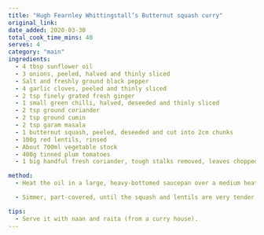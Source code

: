 ```yaml
---
title: "Hugh Fearnley Whittingstall’s Butternut squash curry"
original_link:
date_added: 2020-03-30
total_cook_time_mins: 40
serves: 4
category: "main"
ingredients:
  - 4 tbsp sunflower oil
  - 3 onions, peeled, halved and thinly sliced
  - Salt and freshly ground black pepper
  - 4 garlic cloves, peeled and thinly sliced
  - 2 tsp finely grated fresh ginger
  - 1 small green chilli, halved, deseeded and thinly sliced
  - 2 tsp ground coriander
  - 2 tsp ground cumin
  - 2 tsp garam masala
  - 1 butternut squash, peeled, deseeded and cut into 2cm chunks
  - 100g red lentils, rinsed
  - About 700ml vegetable stock
  - 400g tinned plum tomatoes
  - 1 big handful fresh coriander, tough stalks removed, leaves chopped

method:
  - Heat the oil in a large, heavy-bottomed saucepan over a medium heat. Add the onions and sauté with a pinch of salt until softened and turning golden, stirring frequently, about 15 minutes. Add the garlic, ginger and green chilli, and cook, stirring, for about five minutes. Add the ground coriander, cumin and garam masala, stir for a minute, then toss in the cubes of squash and lentils, and stir until well coated. Pour in the stock and tomatoes, crushing the tomatoes against the sides of the pan with a fork to break them up a bit.

  - Simmer, part-covered, until the squash and lentils are very tender, about 30 minutes, stirring from time to time. Stir in about two-thirds of the coriander, taste and check the seasoning – add salt and pepper if desired. Serve with basmati rice or the pilaf recipe below, some thick yoghurt and the rest of the coriander scattered over the top

tips:
  - Serve it with naan and raita (from a curry house).
---
```

